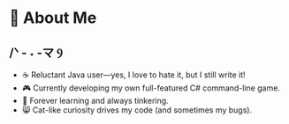 # 💫 About Me
## /ᐠ - ˕ -マ Ⳋ

- ☕️ Reluctant Java user—yes, I love to hate it, but I still write it!
- 🎮 Currently developing my own full-featured C# command-line game.
- 🌱 Forever learning and always tinkering.
- 😸 Cat-like curiosity drives my code (and sometimes my bugs).
